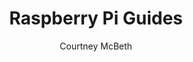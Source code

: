 ---
layout: landing
title: Raspberry Pi Guides
author: Courtney McBeth
categories: ['Raspberry Pi Setup']
logo: rasp_pi_logo.png
permalink: /raspberrypi/
---